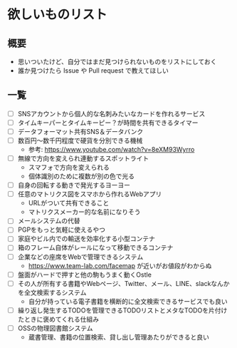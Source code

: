 # 欲しいものリスト

## 概要
- 思いついたけど、自分ではまだ見つけられないものをリストにしておく
- 誰か見つけたら Issue や Pull request で教えてほしい

## 一覧
- [ ] SNSアカウントから個人的な名刺みたいなカードを作れるサービス
- [ ] タイムキーパーとタイムキーピー？が時間を共有できるタイマー
- [ ] データフォーマット共有SNS＆データバンク
- [ ] 数百円〜数千円程度で硬貨を分別できる機械
  - 参考: https://www.youtube.com/watch?v=8eXM93Wyrro
- [ ] 無線で方向を変えられ連動するスポットライト
  - スマフォで方向を変えられる
  - 個体識別のために複数が別の色で光る
- [ ] 自身の回転する動きで発光するヨーヨー
- [ ] 任意のマトリクス図をスマホから作れるWebアプリ
  - URLがついて共有できること
  - マトリクスメーカー的な名前になりそう
- [ ] メールシステムの代替
- [ ] PGPをもっと気軽に使えるやつ
- [ ] 家庭やビル内での輸送を効率化する小型コンテナ
- [ ] 箱のフレーム自体がレールになって移動できるコンテナ
- [ ] 企業などの座席をWebで管理できるシステム
  - https://www.team-lab.com/facemap が近いがお値段がわからぬ
- [ ] 盤面がハードで押すと他の駒もうまく動くOstle
- [ ] その人が所有する書籍やWebページ、Twitter、メール、LINE、slackなんかを全文検索するシステム
  - 自分が持っている電子書籍を横断的に全文検索できるサービスでも良い
- [ ] 繰り返し発生するTODOを管理できるTODOリストとメタなTODOを片付けたときに褒めてくれる仕組み
- [ ] OSSの物理図書館システム
  - 蔵書管理、書籍の位置検索、貸し出し管理あたりができると良い
